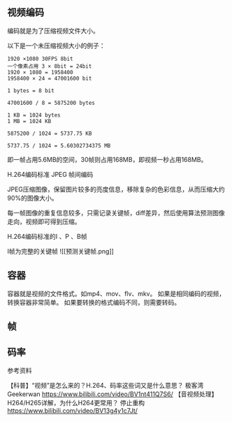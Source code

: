 
## 视频编码
编码就是为了压缩视频文件大小。


以下是一个未压缩视频大小的例子：
```
1920 ×1080 30FPS 8bit 
一个像素占用 3 × 8bit = 24bit
1920 × 1080 = 1958400
1958400 × 24 = 47001600 bit

1 bytes = 8 bit

47001600 / 8 = 5875200 bytes

1 KB = 1024 bytes
1 MB = 1024 KB

5875200 / 1024 = 5737.75 KB

5737.75 / 1024 = 5.60302734375 MB
```

即一帧占用5.6MB的空间，30帧则占用168MB，即视频一秒占用168MB。


H.264编码标准
JPEG 帧间编码

JPEG压缩图像，保留图片较多的亮度信息，移除复杂的色彩信息，从而压缩大约90%的图像大小。

每一帧图像的重复信息较多，只需记录关键帧，diff差异，然后使用算法预测图像走向，视频即可得到压缩。

H.264编码标准的I 、P 、B帧

I帧为完整的关键帧
![[预测关键帧.png]]




## 容器
容器就是视频的文件格式。如mp4、mov、flv、mkv。
如果是相同编码的视频，转换容器非常简单。
如果要转换的格式编码不同，则需要转码。



## 帧


## 码率






参考资料

【科普】“视频”是怎么来的？H.264、码率这些词又是什么意思？
极客湾Geekerwan
https://www.bilibili.com/video/BV1nt411Q7S6/
【音视频处理】H264/H265详解，为什么H264更常用？
停止重构
https://www.bilibili.com/video/BV13g4y1c7Jt/

